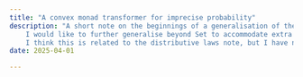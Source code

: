 ```yaml
---
title: "A convex monad transformer for imprecise probability"
description: "A short note on the beginnings of a generalisation of the convex powerset construction in the Compositional Imprecise Probability paper to arbitrary (commutative) affine monads.
    I would like to further generalise beyond Set to accommodate extra structure in imprecise probabilities.
    I think this is related to the distributive laws note, but I have not fleshed out the connection yet."
date: 2025-04-01

---
```

